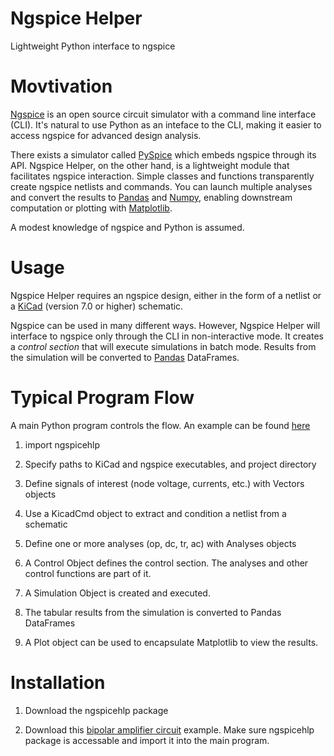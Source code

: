 # Ngspice Helper
Lightweight Python interface to ngspice

# Movtivation
[Ngspice](https://ngspice.sourceforge.io/) is an open source circuit simulator with a command line interface (CLI). It's natural to use Python as an inteface to the CLI, making it easier to access ngspice for advanced design analysis.

There exists a simulator called [PySpice](https://github.com/PySpice-org/PySpice) which embeds ngspice through its API. Ngspice Helper, on the other hand, is a lightweight module that facilitates ngspice interaction. Simple classes and functions transparently create ngspice netlists and commands. You can launch multiple analyses and convert the results to [Pandas](https://pandas.pydata.org/) and [Numpy](https://numpy.org/), enabling downstream computation or plotting with [Matplotlib](https://matplotlib.org/).

A modest knowledge of ngspice and Python is assumed.

# Usage
Ngspice Helper requires an ngspice design, either in the form of a netlist or a [KiCad](https://www.kicad.org/) (version 7.0 or higher) schematic.

Ngspice can be used in many different ways. However, Ngspice Helper will interface to ngspice only through the CLI in non-interactive mode. It creates a *control section* that will execute simulations in batch mode. Results from the simulation will be converted to [Pandas](https://pandas.pydata.org/) DataFrames.


# Typical Program Flow
A main Python program controls the flow. An example can be found [here](https://google.com)

1. import ngspicehlp

1. Specify paths to KiCad and ngspice executables, and project directory

1. Define signals of interest (node voltage, currents, etc.) with Vectors objects

1. Use a KicadCmd object to extract and condition a netlist from a schematic

1. Define one or more analyses (op, dc, tr, ac) with Analyses objects

1. A Control Object defines the control section. The analyses and other control functions are part of it.

1. A Simulation Object is created and executed.

1. The tabular results from the simulation is converted to Pandas DataFrames

1. A Plot object can be used to encapsulate Matplotlib to view the results.

# Installation

1. Download the ngspicehlp package

1. Download this [bipolar amplifier circuit](https://google.com) example. Make sure ngspicehlp package is accessable and import it into the main program.